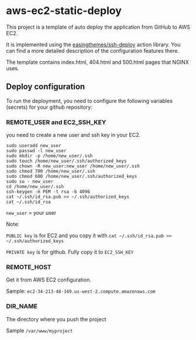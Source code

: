# aws-ec2-static-deploy

This project is a template of auto deploy the application from GitHub to AWS EC2.

It is implemented using the [easingthemes/ssh-deploy](https://github.com/easingthemes/ssh-deploy) action library. You can find a more detailed description of the configuration features there.

The template contains index.html, 404.html and 500.html pages that NGINX uses.

## Deploy configuration

To run the deployment, you need to configure the following variables (secrets) for your github repository:

### REMOTE_USER and EC2_SSH_KEY

you need to create a new user and ssh key in your EC2.
```shell
sudo useradd new_user
sudo passwd -l new_user
sudo mkdir -p /home/new_user/.ssh
sudo touch /home/new_user/.ssh/authorized_keys
sudo chown -R new_user:new_user /home/new_user/.ssh
sudo chmod 700 /home/new_user/.ssh
sudo chmod 600 /home/new_user/.ssh/authorized_keys
sudo su - new_user
cd /home/new_user/.ssh
ssh-keygen -m PEM -t rsa -b 4096
cat ~/.ssh/id_rsa.pub >> ~/.ssh/authorized_keys
cat ~/.ssh/id_rsa
```

`new_user` = your user

Note:

`PUBLIC key` is for EC2 and you copy it with `cat ~/.ssh/id_rsa.pub >> ~/.ssh/authorized_keys`

`PRIVATE key` is for github. Fully copy it to `EC2_SSH_KEY`

### REMOTE_HOST 

Get it from AWS EC2 configuration.

Sample:
`ec2-34-213-48-149.us-west-2.compute.amazonaws.com`

### DIR_NAME 

The directory where you push the project

Sample
`/var/www/myproject`


